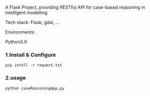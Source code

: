 A Flask Project, providing RESTful API for case-based reasoning in intelligent modelling

Tech stack: Flask, gdal, ...

Environments:

Python3.X

### 1.Install & Configure
`pip intall -r request.txt`
### 2.usage
`python caseReasoningApp.py`
